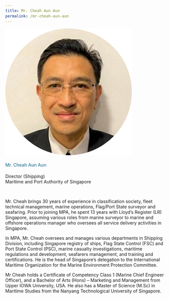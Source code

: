```yaml
---
title: Mr. Cheah Aun Aun
permalink: /mr-cheah-aun-aun
---
```


<div class="row">
            <div class="col is-3">
              <img src="images/speakers/Cheah-Aun-Aun.png">
            </div>
            <div class="col is-9 speaker-details">
              <h4>Mr. Cheah Aun Aun</h4>
<p>Director (Shipping)<br>
Maritime and Port Authority of Singapore</p><br>
<p>Mr. Cheah brings 30 years of experience in classification society, fleet technical management, marine operations, Flag/Port State surveyor and seafaring. Prior to joining MPA, he spent 13 years with Lloyd’s Register (LR) Singapore, assuming various roles from marine surveyor to marine and offshore operations manager who oversees all service delivery activities in Singapore. </p>
<p>

In MPA, Mr. Cheah oversees and manages various departments in Shipping Division, including Singapore registry of ships, Flag State Control (FSC) and Port State Control (PSC), marine casualty investigations, maritime regulations and development, seafarers management, and training and certifications. He is the head of Singapore’s delegation to the International Maritime Organization for the Marine Environment Protection Committee.  </p>
<p>

Mr Cheah holds a Certificate of Competency Class 1 (Marine Chief Engineer Officer), and a Bachelor of Arts (Hons) – Marketing and Management from Upper IOWA University, USA. He also has a Master of Science (M.Sc) in Maritime Studies from the Nanyang Technological University of Singapore.</p>
            </div>
          </div> 
					
<style type="text/css"> 
    .is-left{
      text-align: left;
    }
    h4{
      font-weight: 500; 
      color: #337B9A !important;
    }
     .speaker-details p { text-align: justified; }
  </style>